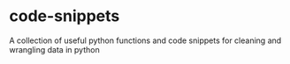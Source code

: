 # code-snippets
A collection of useful python functions and code snippets for cleaning and wrangling data in python
